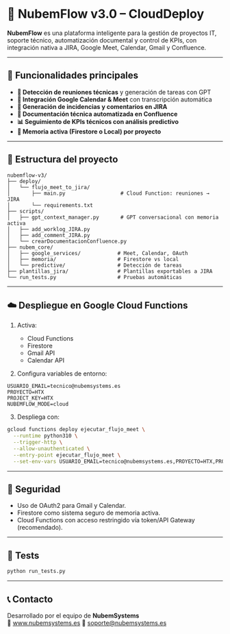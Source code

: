 # 🚀 NubemFlow v3.0 – CloudDeploy

**NubemFlow** es una plataforma inteligente para la gestión de proyectos IT, soporte técnico, automatización documental y control de KPIs, con integración nativa a JIRA, Google Meet, Calendar, Gmail y Confluence.

---

## 🧠 Funcionalidades principales

- **🎯 Detección de reuniones técnicas** y generación de tareas con GPT
- **📅 Integración Google Calendar & Meet** con transcripción automática
- **💬 Generación de incidencias y comentarios en JIRA**
- **📄 Documentación técnica automatizada en Confluence**
- **📊 Seguimiento de KPIs técnicos con análisis predictivo**
- **🧠 Memoria activa (Firestore o Local) por proyecto**

---

## 🧩 Estructura del proyecto

```
nubemflow-v3/
├── deploy/
│   └── flujo_meet_to_jira/
│       ├── main.py                  # Cloud Function: reuniones → JIRA
│       └── requirements.txt
├── scripts/
│   ├── gpt_context_manager.py       # GPT conversacional con memoria activa
│   ├── add_worklog_JIRA.py
│   ├── add_comment_JIRA.py
│   └── crearDocumentacionConfluence.py
├── nubem_core/
│   ├── google_services/            # Meet, Calendar, OAuth
│   ├── memoria/                    # Firestore vs local
│   └── predictive/                 # Detección de tareas
├── plantillas_jira/                # Plantillas exportables a JIRA
└── run_tests.py                    # Pruebas automáticas
```

---

## ☁️ Despliegue en Google Cloud Functions

1. Activa:
   - Cloud Functions
   - Firestore
   - Gmail API
   - Calendar API

2. Configura variables de entorno:

```
USUARIO_EMAIL=tecnico@nubemsystems.es
PROYECTO=HTX
PROJECT_KEY=HTX
NUBEMFLOW_MODE=cloud
```

3. Despliega con:

```bash
gcloud functions deploy ejecutar_flujo_meet \
  --runtime python310 \
  --trigger-http \
  --allow-unauthenticated \
  --entry-point ejecutar_flujo_meet \
  --set-env-vars USUARIO_EMAIL=tecnico@nubemsystems.es,PROYECTO=HTX,PROJECT_KEY=HTX,NUBEMFLOW_MODE=cloud
```

---

## 🔐 Seguridad

- Uso de OAuth2 para Gmail y Calendar.
- Firestore como sistema seguro de memoria activa.
- Cloud Functions con acceso restringido vía token/API Gateway (recomendado).

---

## 🧪 Tests

```bash
python run_tests.py
```

---

## 📞 Contacto

Desarrollado por el equipo de **NubemSystems**  
🔗 www.nubemsystems.es
📧 soporte@nubemsystems.es
